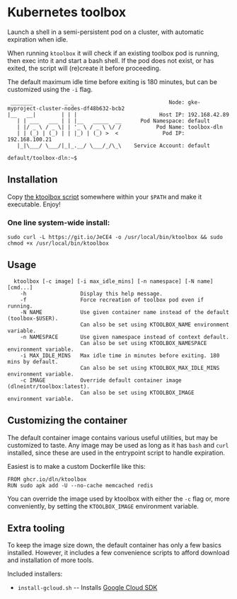 # Kubernetes toolbox

Launch a shell in a semi-persistent pod on a cluster, with automatic expiration when idle.

When running `ktoolbox` it will check if an existing toolbox pod is running,
then exec into it and start a bash shell. If the pod does not exist, or has
exited, the script will (re)create it before proceeding.

The default maximum idle time before exiting is 180 minutes, but can be
customized using the `-i` flag.

```% ktoolbox
 _______          _ _                              Node: gke-myproject-cluster-nodes-df48b632-bcb2
|__   __|        | | |                          Host IP: 192.168.42.89
   | | ___   ___ | | |__   _____  __      Pod Namespace: default
   | |/ _ \ / _ \| | '_ \ / _ \ \/ /           Pod Name: toolbox-dln
   | | (_) | (_) | | |_) | (_) >  <              Pod IP: 192.168.100.21
   |_|\___/ \___/|_|_.__/ \___/_/\_\    Service Account: default

default/toolbox-dln:~$
```

## Installation

Copy [the ktoolbox script](https://raw.githubusercontent.com/dln/ktoolbox/master/ktoolbox)
somewhere within your `$PATH` and make it executable. Enjoy!

### One line system-wide install:
```
sudo curl -L https://git.io/JeCE4 -o /usr/local/bin/ktoolbox && sudo chmod +x /usr/local/bin/ktoolbox
```

## Usage

```
  ktoolbox [-c image] [-i max_idle_mins] [-n namespace] [-N name] [cmd...]
    -h                 Display this help message.
    -f                 Force recreation of toolbox pod even if running.
    -N NAME            Use given container name instead of the default (toolbox-$USER).
                       Can also be set using KTOOLBOX_NAME environment variable.
    -n NAMESPACE       Use given namespace instead of context default.
                       Can also be set using KTOOLBOX_NAMESPACE environment variable.
    -i MAX_IDLE_MINS   Max idle time in minutes before exiting. 180 mins by default.
                       Can also be set using KTOOLBOX_MAX_IDLE_MINS environment variable.
    -c IMAGE           Override default container image (dlneintr/toolbox:latest).
                       Can also be set using KTOOLBOX_IMAGE environment variable.
```

## Customizing the container
The default container image contains various useful utilities, but may be customized to taste.
Any image may be used as long as it has `bash` and `curl` installed, since
these are used in the entrypoint script to handle expiration.

Easiest is to make a custom Dockerfile like this:

```
FROM ghcr.io/dln/ktoolbox
RUN sudo apk add -U --no-cache memcached redis
```

You can override the image used by ktoolbox with either the `-c` flag or,
more conveniently, by setting the `KTOOLBOX_IMAGE` environment variable.

## Extra tooling
To keep the image size down, the default container has only a few basics installed.
However, it includes a few convenience scripts to afford download and installation
of more tools.

Included installers:

- `install-gcloud.sh` -- Installs [Google Cloud SDK](https://cloud.google.com/sdk)
